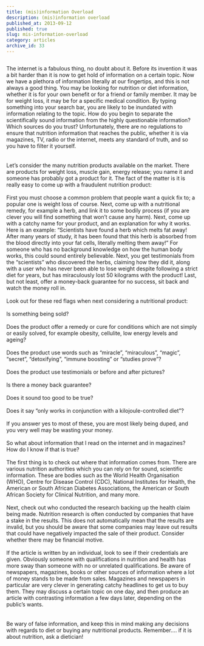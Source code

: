 ```yaml
---
title: (mis)information Overload
description: (mis)information overload
published_at: 2013-09-12
published: true
slug: mis-information-overload
category: articles
archive_id: 33
---
```


<div><img src="/assets/images/articles/misinformation.jpg" alt=""><p class="caption"></p>The internet is a fabulous thing, no doubt about it. Before its invention it was a bit harder than it is now to get hold of information on a certain topic. Now we have a plethora of information literally at our fingertips, and this is not always a good thing. You may be looking for nutrition or diet information, whether it is for your own benefit or for a friend or family member. It may be for weight loss, it may be for a specific medical condition. By typing something into your search bar, you are likely to be inundated with information relating to the topic. How do you begin to separate the scientifically sound information from the highly questionable information? Which sources do you trust? Unfortunately, there are no regulations to ensure that nutrition information that reaches the public, whether it is via magazines, TV, radio or the internet, meets any standard of truth, and so you have to filter it yourself.<br><br><br>
Let’s consider the many nutrition products available on the market. There are products for weight loss, muscle gain, energy release; you name it and someone has probably got a product for it. The fact of the matter is it is really easy to come up with a fraudulent nutrition product:<br><br>
First you must choose a common problem that people want a quick fix to; a popular one is weight loss of course.  Next, come up with a nutritional remedy, for example a herb, and link it to some bodily process (if you are clever you will find something that won’t cause any harm). Next, come up with a catchy name for your product, and an explanation for why it works. Here is an example: “Scientists have found a herb which melts fat away! After many years of study, it has been found that this herb is absorbed from the blood directly into your fat cells, literally melting them away!” For someone who has no background knowledge on how the human body works, this could sound entirely believable. Next, you get testimonials from the “scientists” who discovered the herbs, claiming how they did it, along with a user who has never been able to lose weight despite following a strict diet for years, but has miraculously lost 50 kilograms with the product!  Last, but not least, offer a money-back guarantee for no success, sit back and watch the money roll in.<br><br>
Look out for these red flags when next considering a nutritional product:<br><br>
Is something being sold?<br><br>
Does the product offer a remedy or cure for conditions which are not simply or easily solved, for example obesity, cellulite, low energy levels and ageing?<br><br>
Does the product use words such as “miracle”, “miraculous”, “magic”, “secret”, “detoxifying”, “immune boosting” or “studies prove”?<br><br>
Does the product use testimonials or before and after pictures?<br><br>
Is there a money back guarantee?<br><br>
Does it sound too good to be true?<br><br>
Does it say “only works in conjunction with a kilojoule-controlled diet”? <br><br>
If you answer yes to most of these, you are most likely being duped, and you very well may be wasting your money. <br><br><span class="mySubHeading">So what about information that I read on the internet and in magazines? How do I know if that is true?</span><br><br>
The first thing is to check out where that information comes from. There are various nutrition authorities which you can rely on for sound, scientific information. These are bodies such as the World Health Organisation (WHO), Centre for Disease Control (CDC), National Institutes for Health, the American or South African Diabetes Associations, the American or South African Society for Clinical Nutrition, and many more. <br><br>
Next, check out who conducted the research backing up the health claim being made. Nutrition research is often conducted by companies that have a stake in the results. This does not automatically mean that the results are invalid, but you should be aware that some companies may leave out results that could have negatively impacted the sale of their product.  Consider whether there may be financial motive. <br><br>
If the article is written by an individual, look to see if their credentials are given. Obviously someone with qualifications in nutrition and health has more sway than someone with no or unrelated qualifications. Be aware of newspapers, magazines, books or other sources of information where a lot of money stands to be made from sales. Magazines and newspapers in particular are very clever in generating catchy headlines to get us to buy them. They may discuss a certain topic on one day, and then produce an article with contrasting information a few days later, depending on the public’s wants. <br><br><br>
Be wary of false information, and keep this in mind making any decisions with regards to diet or buying any nutritional products. Remember…. if it is about nutrition, ask a dietician!</div>